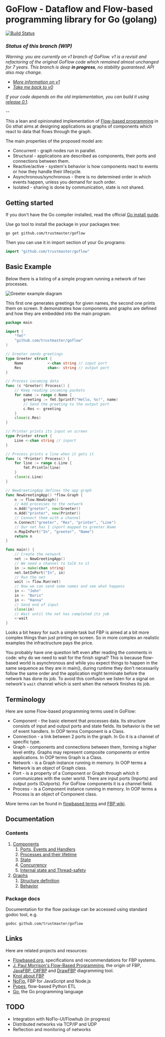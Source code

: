 # GoFlow - Dataflow and Flow-based programming library for Go (golang)

[![Build Status](https://travis-ci.com/trustmaster/goflow.svg?branch=master)](https://travis-ci.com/trustmaster/goflow)

### _Status of this branch (WIP)_

_Warning: you are currently on v1 branch of GoFlow. v1 is a revisit and refactoring of the original GoFlow code which remained almost unchanged for 7 years. This branch is deep **in progress**, no stability guaranteed. API also may change._

- _[More information on v1](https://github.com/trustmaster/goflow/issues/49)_
- _[Take me back to v0](https://github.com/trustmaster/goflow/tree/v0)_

_If your code depends on the old implementation, you can build it using [release 0.1](https://github.com/trustmaster/goflow/releases/tag/0.1)._

--

This a lean and opinionated implementation of [Flow-based programming](http://en.wikipedia.org/wiki/Flow-based_programming) in Go sthat aims at designing applications as graphs of components which react to data that flows through the graph.

The main properties of the proposed model are:

* Concurrent - graph nodes run in parallel.
* Structural - applications are described as components, their ports and connections between them.
* Reactive/active - system's behavior is how components react to events or how they handle their lifecycle.
* Asynchronous/synchronous - there is no determined order in which events happen, unless you demand for such order.
* Isolated - sharing is done by communication, state is not shared.

## Getting started

If you don't have the Go compiler installed, read the official [Go install guide](http://golang.org/doc/install).

Use go tool to install the package in your packages tree:

```
go get github.com/trustmaster/goflow
```

Then you can use it in import section of your Go programs:

```go
import "github.com/trustmaster/goflow"
```

## Basic Example

Below there is a listing of a simple program running a network of two processes.

![Greeter example diagram](http://flowbased.wdfiles.com/local--files/goflow/goflow-hello.png)

This first one generates greetings for given names, the second one prints them on screen. It demonstrates how components and graphs are defined and how they are embedded into the main program.

```go
package main

import (
	"fmt"
	"github.com/trustmaster/goflow"
)

// Greeter sends greetings
type Greeter struct {
	Name           <-chan string // input port
	Res            chan<- string // output port
}

// Process incoming data
func (c *Greeter) Process() {
	// Keep reading incoming packets
	for name := range c.Name {
		greeting := fmt.Sprintf("Hello, %s!", name)
		// Send the greeting to the output port
		c.Res <- greeting
	}
	close(c.Res)
}

// Printer prints its input on screen
type Printer struct {
	Line <-chan string // inport
}

// Process prints a line when it gets it
func (c *Printer) Process() {
	for line := range c.Line {
		fmt.Println(line)
	}
	close(c.Line)
}

// NewGreetingApp defines the app graph
func NewGreetingApp() *flow.Graph {
	n := flow.NewGraph()
	// Add processes to the network
	n.Add("greeter", new(Greeter))
	n.Add("printer", new(Printer))
	// Connect them with a channel
	n.Connect("greeter", "Res", "printer", "Line")
	// Our net has 1 inport mapped to greeter.Name
	n.MapInPort("In", "greeter", "Name")
	return n
}

func main() {
	// Create the network
	net := NewGreetingApp()
	// We need a channel to talk to it
	in := make(chan string)
	net.SetInPort("In", in)
	// Run the net
	wait := flow.Run(net)
	// Now we can send some names and see what happens
	in <- "John"
	in <- "Boris"
	in <- "Hanna"
	// Send end of input
	close(in)
	// Wait until the net has completed its job
	<-wait
}
```

Looks a bit heavy for such a simple task but FBP is aimed at a bit more complex things than just printing on screen. So in more complex an realistic examples the infractructure pays the price.

You probably have one question left even after reading the comments in code: why do we need to wait for the finish signal? This is because flow-based world is asynchronous and while you expect things to happen in the same sequence as they are in main(), during runtime they don't necessarily follow the same order and the application might terminate before the network has done its job. To avoid this confusion we listen for a signal on network's `wait` channel which is sent when the network finishes its job.

## Terminology

Here are some Flow-based programming terms used in GoFlow:

* Component - the basic element that processes data. Its structure consists of input and output ports and state fields. Its behavior is the set of event handlers. In OOP terms Component is a Class.
* Connection - a link between 2 ports in the graph. In Go it is a channel of specific type.
* Graph - components and connections between them, forming a higher level entity. Graphs may represent composite components or entire applications. In OOP terms Graph is a Class.
* Network - is a Graph instance running in memory. In OOP terms a Network is an object of Graph class.
* Port - is a property of a Component or Graph through which it communicates with the outer world. There are input ports (Inports) and output ports (Outports). For GoFlow components it is a channel field.
* Process - is a Component instance running in memory. In OOP terms a Process is an object of Component class.

More terms can be found in [flowbased terms](http://flowbased.org/terms) and [FBP wiki](http://www.jpaulmorrison.com/cgi-bin/wiki.pl?action=index).

## Documentation

### Contents

1. [Components](https://github.com/trustmaster/goflow/wiki/Components)
    1. [Ports, Events and Handlers](https://github.com/trustmaster/goflow/wiki/Components#ports-events-and-handlers)
    2. [Processes and their lifetime](https://github.com/trustmaster/goflow/wiki/Components#processes-and-their-lifetime)
    3. [State](https://github.com/trustmaster/goflow/wiki/Components#state)
    4. [Concurrency](https://github.com/trustmaster/goflow/wiki/Components#concurrency)
    5. [Internal state and Thread-safety](https://github.com/trustmaster/goflow/wiki/Components#internal-state-and-thread-safety)
2. [Graphs](https://github.com/trustmaster/goflow/wiki/Graphs)
    1. [Structure definition](https://github.com/trustmaster/goflow/wiki/Graphs#structure-definition)
    2. [Behavior](https://github.com/trustmaster/goflow/wiki/Graphs#behavior)

### Package docs

Documentation for the flow package can be accessed using standard godoc tool, e.g.

```
godoc github.com/trustmaster/goflow
```

## Links

Here are related projects and resources:

* [Flowbased.org](https://github.com/flowbased/flowbased.org/wiki), specifications and recommendations for FBP systems.
* [J. Paul Morrison's Flow-Based Programming](http://www.jpaulmorrison.com/fbp/), the origin of FBP, [JavaFBP, C#FBP](http://sourceforge.net/projects/flow-based-pgmg/) and [DrawFBP](http://www.jpaulmorrison.com/fbp/#DrawFBP) diagramming tool.
* [Knol about FBP](http://knol.google.com/k/flow-based-programming)
* [NoFlo](http://noflojs.org/), FBP for JavaScript and Node.js
* [Pypes](http://www.pypes.org/), flow-based Python ETL
* [Go](http://golang.org/), the Go programming language

## TODO

* Integration with NoFlo-UI/Flowhub (in progress)
* Distributed networks via TCP/IP and UDP
* Reflection and monitoring of networks
